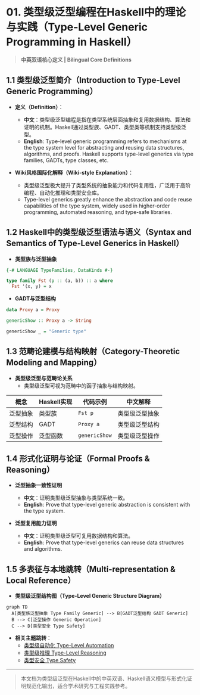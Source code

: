 # 01. 类型级泛型编程在Haskell中的理论与实践（Type-Level Generic Programming in Haskell）

> **中英双语核心定义 | Bilingual Core Definitions**

## 1.1 类型级泛型简介（Introduction to Type-Level Generic Programming）

- **定义（Definition）**：
  - **中文**：类型级泛型编程是指在类型系统层面抽象和复用数据结构、算法和证明的机制。Haskell通过类型族、GADT、类型类等机制支持类型级泛型。
  - **English**: Type-level generic programming refers to mechanisms at the type system level for abstracting and reusing data structures, algorithms, and proofs. Haskell supports type-level generics via type families, GADTs, type classes, etc.

- **Wiki风格国际化解释（Wiki-style Explanation）**：
  - 类型级泛型极大提升了类型系统的抽象能力和代码复用性，广泛用于高阶编程、自动化推理和类型安全库。
  - Type-level generics greatly enhance the abstraction and code reuse capabilities of the type system, widely used in higher-order programming, automated reasoning, and type-safe libraries.

## 1.2 Haskell中的类型级泛型语法与语义（Syntax and Semantics of Type-Level Generics in Haskell）

- **类型族与泛型抽象**

```haskell
{-# LANGUAGE TypeFamilies, DataKinds #-}

type family Fst (p :: (a, b)) :: a where
  Fst '(x, y) = x
```

- **GADT与泛型结构**

```haskell
data Proxy a = Proxy

genericShow :: Proxy a -> String

genericShow _ = "Generic type"
```

## 1.3 范畴论建模与结构映射（Category-Theoretic Modeling and Mapping）

- **类型级泛型与范畴论关系**
  - 类型级泛型可视为范畴中的函子抽象与结构映射。

| 概念 | Haskell实现 | 代码示例 | 中文解释 |
|------|-------------|----------|----------|
| 泛型抽象 | 类型族 | `Fst p` | 类型级泛型抽象 |
| 泛型结构 | GADT | `Proxy a` | 类型级泛型结构 |
| 泛型操作 | 泛型函数 | `genericShow` | 类型级泛型操作 |

## 1.4 形式化证明与论证（Formal Proofs & Reasoning）

- **泛型抽象一致性证明**
  - **中文**：证明类型级泛型抽象与类型系统一致。
  - **English**: Prove that type-level generic abstraction is consistent with the type system.

- **泛型复用能力证明**
  - **中文**：证明类型级泛型可复用数据结构和算法。
  - **English**: Prove that type-level generics can reuse data structures and algorithms.

## 1.5 多表征与本地跳转（Multi-representation & Local Reference）

- **类型级泛型结构图（Type-Level Generic Structure Diagram）**

```mermaid
graph TD
  A[类型族泛型抽象 Type Family Generic] --> B[GADT泛型结构 GADT Generic]
  B --> C[泛型操作 Generic Operation]
  C --> D[类型安全 Type Safety]
```

- **相关主题跳转**：
  - [类型级自动化 Type-Level Automation](./01-Type-Level-Automation.md)
  - [类型级推理 Type-Level Reasoning](./01-Type-Level-Reasoning.md)
  - [类型安全 Type Safety](./01-Type-Safety.md)

---

> 本文档为类型级泛型在Haskell中的中英双语、Haskell语义模型与形式化证明规范化输出，适合学术研究与工程实践参考。
